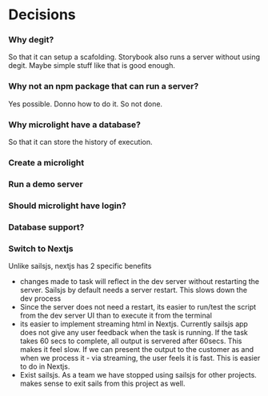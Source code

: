 # Decisions

### Why degit?
So that it can setup a scafolding. Storybook also runs a server without using degit. Maybe simple stuff like that is good enough.


### Why not an npm package that can run a server? 
Yes possible. Donno how to do it. So not done. 

### Why microlight have a database? 
So that it can store the history of execution. 

### Create a microlight 

### Run a demo server


### Should microlight have login? 


### Database support?


### Switch to Nextjs

Unlike sailsjs, nextjs has 2 specific benefits
- changes made to task will reflect in the dev server without restarting the server. Sailsjs by default needs a server restart. This slows down the dev process
- Since the server does not need a restart, its easier to run/test the script from the dev server UI than to execute it from the terminal
- its easier to implement streaming html in Nextjs. Currently sailsjs app does not give any user feedback when the task is running. If the task takes 60 secs to complete, all output is servered after 60secs. This makes it feel slow. If we can present the output to the customer as and when we process it - via streaming, the user feels it is fast. This is easier to do in Nextjs. 
- Exist sailsjs. As a team we have stopped using sailsjs for other projects. makes sense to exit sails from this project as well.